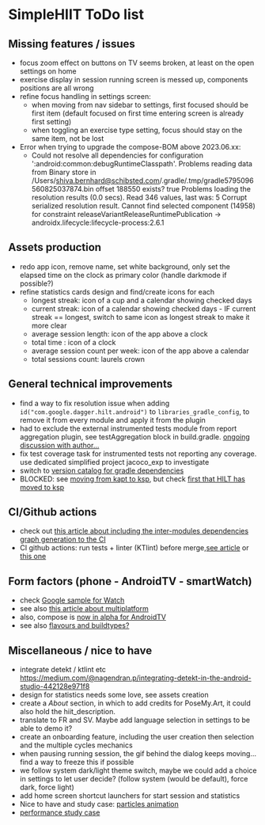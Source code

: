# SimpleHIIT ToDo list

## Missing features / issues
* focus zoom effect on buttons on TV seems broken, at least on the open settings on home
* exercise display in session running screen is messed up, components positions are all wrong
* refine focus handling in settings screen:
  * when moving from nav sidebar to settings, first focused should be first item (default focused on first time entering screen is already first setting)
  * when toggling an exercise type setting, focus should stay on the same item, not be lost
* Error when trying to upgrade the compose-BOM above 2023.06.xx:
  * Could not resolve all dependencies for configuration ':android:common:debugRuntimeClasspath'.
    Problems reading data from Binary store in /Users/shiva.bernhard@schibsted.com/.gradle/.tmp/gradle5795096560825037874.bin offset 188550 exists? true
    Problems loading the resolution results (0.0 secs). Read 346 values, last was: 5
    Corrupt serialized resolution result. Cannot find selected component (14958) for constraint releaseVariantReleaseRuntimePublication -> androidx.lifecycle:lifecycle-process:2.6.1

## Assets production
* redo app icon, remove name, set white background, only set the elapsed time on the clock as primary color (handle darkmode if possible?)
* refine statistics cards design and find/create icons for each
  * longest streak: icon of a cup and a calendar showing checked days
  * current streak: icon of a calendar showing checked days - IF current streak == longest, switch to same icon as longest streak to make it more clear
  * average session length: icon of the app above a clock
  * total time : icon of a clock
  * average session count per week: icon of the app above a calendar
  * total sessions count: laurels crown

## General technical improvements
* find a way to fix resolution issue when adding `id("com.google.dagger.hilt.android")` to `libraries_gradle_config`, to remove it from every module and apply it from the plugin
* had to exclude the external instrumented tests module from report aggregation plugin, see testAggregation block in build.gradle. [ongoing discussion with author...](https://github.com/gmazzo/gradle-android-test-aggregation-plugin/issues/32)
* fix test coverage task for instrumented tests not reporting any coverage. use dedicated simplified project jacoco_exp to investigate
* switch to [version catalog for gradle dependencies](https://proandroiddev.com/mastering-gradle-dependency-management-with-version-catalogs-a-comprehensive-guide-d60e2fd1dac2)
* BLOCKED: see [moving from kapt to ksp](https://developer.android.com/build/migrate-to-ksp), but check [first that HILT has moved to ksp](https://kotlinlang.org/docs/ksp-overview.html#resources)

## CI/Github actions
* check out [this article about including the inter-modules dependencies graph generation to the CI](https://medium.com/google-developer-experts/how-to-display-your-android-project-dependency-graph-in-your-ticke-file-e52dcadafa7a)
* CI github actions: run tests + linter (KTlint) before merge,[see article](https://medium.com/geekculture/how-to-build-sign-and-publish-android-application-using-github-actions-aa6346679254) or[ this one](https://proandroiddev.com/create-android-release-using-github-actions-c052006f6b0b?source=rss----c72404660798---4)

## Form factors (phone - AndroidTV - smartWatch)
* check [Google sample for Watch](https://github.com/android/wear-os-samples/tree/main/WearVerifyRemoteApp)
* see also [this article about multiplatform](https://proandroiddev.com/achieving-ios-compatibility-for-my-quotes-app-with-kotlin-edd364854a0d)
* also, compose is [now in alpha for AndroidTV](https://android-developers.googleblog.com/2023/05/building-pixel-perfect-living-room-experiences-compose-for-tv.html)
* see also [flavours and buildtypes?](https://blog.protein.tech/product-flavors-and-build-types-in-android-projects-customizing-base-urls-logos-and-more-bf0099508949?source=rss------android_development-5)

## Miscellaneous / nice to have
* integrate detekt / ktlint etc https://medium.com/@nagendran.p/integrating-detekt-in-the-android-studio-442128e971f8
* design for statistics needs some love, see assets creation
* create a _About_ section, in which to add credits for PoseMy.Art, it could also hold the hiit_description.
* translate to FR and SV. Maybe add language selection in settings to be able to demo it?
* create an onboarding feature, including the user creation then selection and the multiple cycles mechanics
* when pausing running session, the gif behind the dialog keeps moving... find a way to freeze this if possible
* we follow system dark/light theme switch, maybe we could add a choice in settings to let user decide? (follow system (would be default), force dark, force light)
* add home screen shortcut launchers for start session and statistics
* Nice to have and study case: [particles animation](https://proandroiddev.com/creating-a-particle-explosion-animation-in-jetpack-compose-4ee42022bbfa)
* [performance study case](https://proandroiddev.com/jetpack-compose-tutorial-improving-performance-in-dribbble-audio-app-b19848cf12e3)

